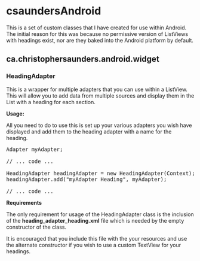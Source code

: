 # csaundersAndroid #

This is a set of custom classes that I have created for use within
Android.  The initial reason for this was because no permissive 
version of ListViews with headings exist, nor are they baked into
the Android platform by default.

## ca.christophersaunders.android.widget ##

### HeadingAdapter ###

This is a wrapper for multiple adapters that you can use within a
ListView.  This will allow you to add data from multiple sources
and display them in the List with a heading for each section.

**Usage:**

All you need to do to use this is set up your various adapters
you wish have displayed and add them to the heading adapter with
a name for the heading.

<pre>
Adapter myAdapter;

// ... code ...

HeadingAdapter headingAdapter = new HeadingAdapter(Context);
headingAdapter.add("myAdapter Heading", myAdapter);

// ... code ...
</pre>


**Requirements**

The only requirement for usage of the HeadingAdapter class is the
inclusion of the **heading_adapter_heading.xml** file which is needed
by the empty constructor of the class.

It is encouraged that you include this file with the your resources and
use the alternate constructor if you wish to use a custom TextView for your
headings.